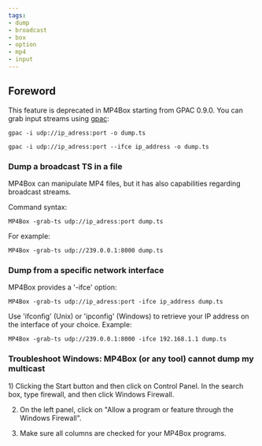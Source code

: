```yaml
---
tags:
- dump
- broadcast
- box
- option
- mp4
- input
---
```



## Foreword

This feature is deprecated in MP4Box starting from GPAC 0.9.0. You can grab input streams using [gpac](gpac_general):
```
gpac -i udp://ip_adress:port -o dump.ts
```

```
gpac -i udp://ip_adress:port --ifce ip_address -o dump.ts
```


### Dump a broadcast TS in a file

MP4Box can manipulate MP4 files, but it has also capabilities regarding broadcast streams.

Command syntax:

```
MP4Box -grab-ts udp://ip_adress:port dump.ts
```

For example:

```
MP4Box -grab-ts udp://239.0.0.1:8000 dump.ts
```

### Dump from a specific network interface

MP4Box provides a '-ifce' option:

```
MP4Box -grab-ts udp://ip_adress:port -ifce ip_address dump.ts
```

Use 'ifconfig' (Unix) or 'ipconfig' (Windows) to retrieve your IP address on the interface of your choice. Example:

```
MP4Box -grab-ts udp://239.0.0.1:8000 -ifce 192.168.1.1 dump.ts
```

### Troubleshoot Windows: MP4Box (or any tool) cannot dump my multicast

1) Clicking the Start button and then click on Control Panel. In the search box, type firewall, and then click Windows Firewall.

2) On the left panel, click on "Allow a program or feature through the Windows Firewall".

3) Make sure all columns are checked for your MP4Box programs.


